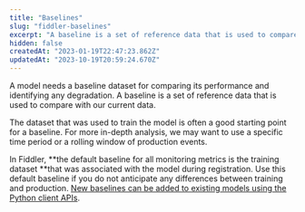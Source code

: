```yaml
---
title: "Baselines"
slug: "fiddler-baselines"
excerpt: "A baseline is a set of reference data that is used to compare the performance of our model for monitoring purposes."
hidden: false
createdAt: "2023-01-19T22:47:23.862Z"
updatedAt: "2023-10-19T20:59:24.670Z"
---
```

A model needs a baseline dataset for comparing its performance and identifying any degradation. A baseline is a set of reference data that is used to compare with our current data. 

The dataset that was used to train the model is often a good starting point for a baseline. For more in-depth analysis, we may want to use a specific time period or a rolling window of production events. 

In Fiddler, **the default baseline for all monitoring metrics is the training dataset **that was associated with the model during registration. Use this default baseline if you do not anticipate any differences between training and production. [New baselines can be added to existing models using the Python client APIs](ref:add_baseline).